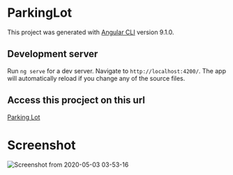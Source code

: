 # ParkingLot

This project was generated with [Angular CLI](https://github.com/angular/angular-cli) version 9.1.0.

## Development server

Run `ng serve` for a dev server. Navigate to `http://localhost:4200/`. The app will automatically reload if you change any of the source files.

## Access this procject on this url
[Parking Lot](https://nameless-journey-28644.herokuapp.com/)

# Screenshot
![Screenshot from 2020-05-03 03-53-16](https://user-images.githubusercontent.com/26569942/80893660-0873c300-8cf2-11ea-81e6-b19051d4e951.png)
